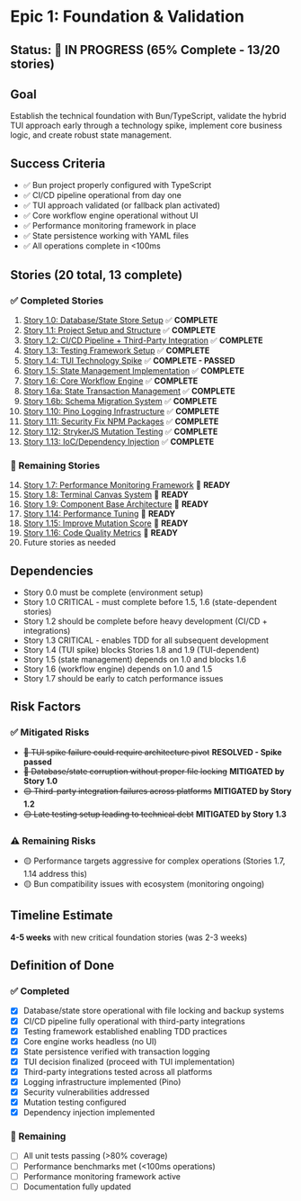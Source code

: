 # Epic 1: Foundation & Validation

## Status: 🚧 IN PROGRESS (65% Complete - 13/20 stories)

## Goal

Establish the technical foundation with Bun/TypeScript, validate the hybrid TUI approach early through a technology spike, implement core business logic, and create robust state management.

## Success Criteria

- ✅ Bun project properly configured with TypeScript
- ✅ CI/CD pipeline operational from day one
- ✅ TUI approach validated (or fallback plan activated)
- ✅ Core workflow engine operational without UI
- ✅ Performance monitoring framework in place
- ✅ State persistence working with YAML files
- ✅ All operations complete in <100ms

## Stories (20 total, 13 complete)

### ✅ Completed Stories
1. [Story 1.0: Database/State Store Setup](story-1.0-database-state-setup.md) ✅ **COMPLETE**
2. [Story 1.1: Project Setup and Structure](story-1.1-project-setup.md) ✅ **COMPLETE**
3. [Story 1.2: CI/CD Pipeline + Third-Party Integration](story-1.2-cicd-pipeline.md) ✅ **COMPLETE**
4. [Story 1.3: Testing Framework Setup](story-1.3-testing-framework.md) ✅ **COMPLETE**
5. [Story 1.4: TUI Technology Spike](story-1.4-tui-spike.md) ✅ **COMPLETE - PASSED**
6. [Story 1.5: State Management Implementation](story-1.5-state-management.md) ✅ **COMPLETE**
7. [Story 1.6: Core Workflow Engine](story-1.6-workflow-engine.md) ✅ **COMPLETE**
8. [Story 1.6a: State Transaction Management](story-1.6a-state-transactions.md) ✅ **COMPLETE**
9. [Story 1.6b: Schema Migration System](story-1.6b-schema-migration.md) ✅ **COMPLETE**
10. [Story 1.10: Pino Logging Infrastructure](story-1.10-pino-logging-infrastructure.md) ✅ **COMPLETE**
11. [Story 1.11: Security Fix NPM Packages](story-1.11-security-fix-npm-packages.md) ✅ **COMPLETE**
12. [Story 1.12: StrykerJS Mutation Testing](story-1.12-strykerjs-mutation-testing.md) ✅ **COMPLETE**
13. [Story 1.13: IoC/Dependency Injection](story-1.13-ioc-dependency-injection.md) ✅ **COMPLETE**

### 📝 Remaining Stories
14. [Story 1.7: Performance Monitoring Framework](story-1.7-performance-monitoring.md) 📝 **READY**
15. [Story 1.8: Terminal Canvas System](story-1.8-terminal-canvas.md) 📝 **READY**
16. [Story 1.9: Component Base Architecture](story-1.9-component-architecture.md) 📝 **READY**
17. [Story 1.14: Performance Tuning](story-1.14-performance-tuning.md) 📝 **READY**
18. [Story 1.15: Improve Mutation Score](story-1.15-improve-mutation-score.md) 📝 **READY**
19. [Story 1.16: Code Quality Metrics](story-1.16-code-quality-metrics.md) 📝 **READY**
20. Future stories as needed

## Dependencies

- Story 0.0 must be complete (environment setup)
- Story 1.0 CRITICAL - must complete before 1.5, 1.6 (state-dependent stories)
- Story 1.2 should be complete before heavy development (CI/CD + integrations)
- Story 1.3 CRITICAL - enables TDD for all subsequent development
- Story 1.4 (TUI spike) blocks Stories 1.8 and 1.9 (TUI-dependent)
- Story 1.5 (state management) depends on 1.0 and blocks 1.6
- Story 1.6 (workflow engine) depends on 1.0 and 1.5
- Story 1.7 should be early to catch performance issues

## Risk Factors

### ✅ Mitigated Risks
- ~~🔴 TUI spike failure could require architecture pivot~~ **RESOLVED - Spike passed**
- ~~🔴 Database/state corruption without proper file locking~~ **MITIGATED by Story 1.0**
- ~~🟡 Third-party integration failures across platforms~~ **MITIGATED by Story 1.2**
- ~~🟡 Late testing setup leading to technical debt~~ **MITIGATED by Story 1.3**

### ⚠️ Remaining Risks
- 🟡 Performance targets aggressive for complex operations (Stories 1.7, 1.14 address this)
- 🟡 Bun compatibility issues with ecosystem (monitoring ongoing)

## Timeline Estimate

**4-5 weeks** with new critical foundation stories (was 2-3 weeks)

## Definition of Done

### ✅ Completed
- [x] Database/state store operational with file locking and backup systems
- [x] CI/CD pipeline fully operational with third-party integrations
- [x] Testing framework established enabling TDD practices
- [x] Core engine works headless (no UI)
- [x] State persistence verified with transaction logging
- [x] TUI decision finalized (proceed with TUI implementation)
- [x] Third-party integrations tested across all platforms
- [x] Logging infrastructure implemented (Pino)
- [x] Security vulnerabilities addressed
- [x] Mutation testing configured
- [x] Dependency injection implemented

### 📝 Remaining
- [ ] All unit tests passing (>80% coverage)
- [ ] Performance benchmarks met (<100ms operations)
- [ ] Performance monitoring framework active
- [ ] Documentation fully updated
